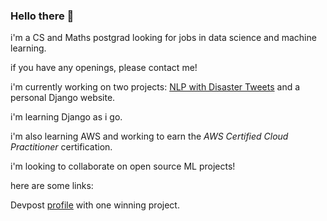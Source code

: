 ### Hello there 👋

i'm a CS and Maths postgrad looking for jobs in data science and machine learning.

if you have any openings, please contact me!

i'm currently working on two projects: [NLP with Disaster Tweets](https://www.kaggle.com/competitions/nlp-getting-started/overview) and a personal Django website.

i'm learning Django as i go.

i'm also learning AWS and working to earn the _AWS Certified Cloud Practitioner_ certification.

i'm looking to collaborate on open source ML projects!

here are some links:

Devpost [profile](https://devpost.com/alex-gdv) with one winning project.
